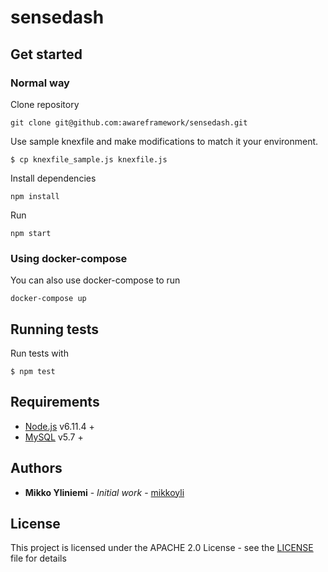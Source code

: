 # sensedash

## Get started

### Normal way

Clone repository
```console
git clone git@github.com:awareframework/sensedash.git
```

Use sample knexfile and make modifications to match it your environment.
```console
$ cp knexfile_sample.js knexfile.js
```

Install dependencies
```console
npm install
```

Run
```console
npm start
```

### Using docker-compose

You can also use docker-compose to run

```console
docker-compose up
```

## Running tests

Run tests with
```console
$ npm test
```

## Requirements

* [Node.js](https://nodejs.org/en/) v6.11.4 +
* [MySQL](https://www.mysql.com/) v5.7 +

## Authors

* **Mikko Yliniemi** - *Initial work* - [mikkoyli](https://github.com/mikkoyli)

## License

This project is licensed under the APACHE 2.0 License - see the [LICENSE](LICENSE) file for details

